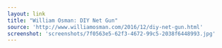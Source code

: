 ```yaml
---
layout: link
title: "William Osman: DIY Net Gun"
source: 'http://www.williamosman.com/2016/12/diy-net-gun.html'
screenshot: 'screenshots/7f0563e5-62f3-4672-99c5-2038f6448993.jpg'
---
```


